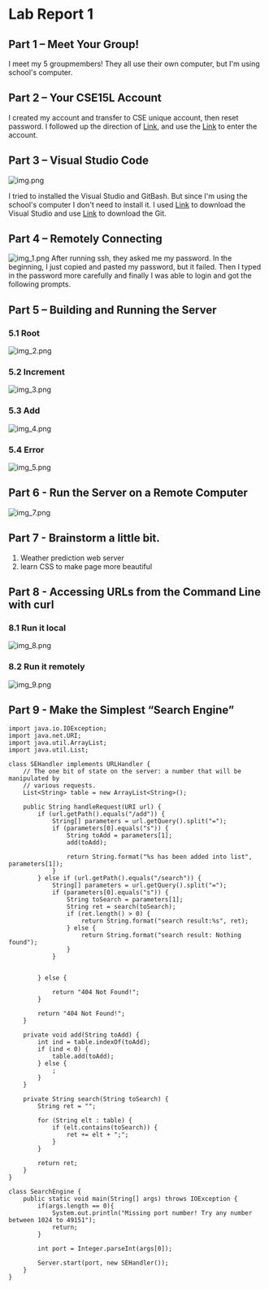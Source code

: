 # Lab Report 1

## Part 1 – Meet Your Group!

I meet my 5 groupmembers! They all use their own computer, but I'm using school's computer.

## Part 2 – Your CSE15L Account

I created my account and transfer to CSE unique account, then reset password. I followed up the direction of [Link](https://drive.google.com/file/d/17IDZn8Qq7Q0RkYMxdiIR0o6HJ3B5YqSW/view), and use the [Link](https://sdacs.ucsd.edu/~icc/index.php) to enter the account.

## Part 3 – Visual Studio Code
![img.png](img.png)

I tried to installed the Visual Studio and GitBash. But since I'm using the school's computer I don't need to install it. I used [Link](https://code.visualstudio.com/) to download the Visual Studio and use [Link](https://gitforwindows.org/) to download the Git.

## Part 4 – Remotely Connecting
![img_1.png](img_1.png)
After running ssh, they asked me my password. In the beginning, I just copied and pasted my password, but it failed. Then I typed in the password more carefully and finally I  was able to login and got the following prompts.

## Part 5 – Building and Running the Server
### 5.1 Root
![img_2.png](img_2.png)
### 5.2 Increment
![img_3.png](img_3.png)
### 5.3 Add
![img_4.png](img_4.png)
### 5.4 Error
![img_5.png](img_5.png)

## Part 6 -  Run the Server on a Remote Computer

![img_7.png](img_7.png)


## Part 7 - Brainstorm a little bit.
1. Weather prediction web server
2. learn CSS to make page more beautiful

## Part 8 - Accessing URLs from the Command Line with curl
### 8.1 Run it local
![img_8.png](img_8.png)

### 8.2 Run it remotely
![img_9.png](img_9.png)


## Part 9 - Make the Simplest “Search Engine”
```
import java.io.IOException;
import java.net.URI;
import java.util.ArrayList;
import java.util.List;

class SEHandler implements URLHandler {
    // The one bit of state on the server: a number that will be manipulated by
    // various requests.
    List<String> table = new ArrayList<String>();

    public String handleRequest(URI url) {
        if (url.getPath().equals("/add")) {
            String[] parameters = url.getQuery().split("=");
            if (parameters[0].equals("s")) {
                String toAdd = parameters[1];
                add(toAdd);

                return String.format("%s has been added into list", parameters[1]);
            }
        } else if (url.getPath().equals("/search")) {
            String[] parameters = url.getQuery().split("=");
            if (parameters[0].equals("s")) {
                String toSearch = parameters[1];
                String ret = search(toSearch);
                if (ret.length() > 0) {
                    return String.format("search result:%s", ret);
                } else {
                    return String.format("search result: Nothing found");
                }
            }


        } else {

            return "404 Not Found!";
        }

        return "404 Not Found!";
    }

    private void add(String toAdd) {
        int ind = table.indexOf(toAdd);
        if (ind < 0) {
            table.add(toAdd);
        } else {
            ;
        }
    }

    private String search(String toSearch) {
        String ret = "";

        for (String elt : table) {
            if (elt.contains(toSearch)) {
                ret += elt + ";";
            }
        }

        return ret;
    }
}

class SearchEngine {
    public static void main(String[] args) throws IOException {
        if(args.length == 0){
            System.out.println("Missing port number! Try any number between 1024 to 49151");
            return;
        }

        int port = Integer.parseInt(args[0]);

        Server.start(port, new SEHandler());
    }
}
```


